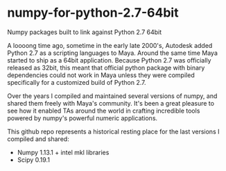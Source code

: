 # numpy-for-python-2.7-64bit
Numpy packages built to link against Python 2.7 64bit

A loooong time ago, sometime in the early late 2000's, Autodesk added Python 2.7 as a scripting languages to Maya. Around the same time Maya started to ship as a 64bit application. Because Python 2.7 was officially released as 32bit, this meant that official python package with binary dependencies could not work in Maya unless they were compiled specifically for a customized build of Python 2.7.

Over the years I compiled and maintained several versions of numpy, and shared them freely with Maya's community. It's been a great pleasure to see how it enabled TAs around the world in crafting incredible tools powered by numpy's powerful numeric applications.

This github repo represents a historical resting place for the last versions I compiled and shared:

- Numpy 1.13.1 + intel mkl libraries
- Scipy 0.19.1
